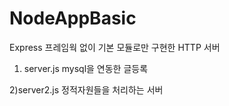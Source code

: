 # NodeAppBasic
Express 프레임웍 없이 기본 모듈로만 구현한  HTTP 서버

1) server.js 
mysql을 연동한 글등록

2)server2.js 
정적자원들을 처리하는 서버 

